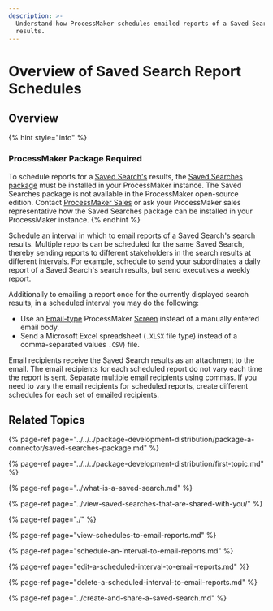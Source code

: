 ```yaml
---
description: >-
  Understand how ProcessMaker schedules emailed reports of a Saved Search's
  results.
---
```


# Overview of Saved Search Report Schedules

## Overview

{% hint style="info" %}
### ProcessMaker Package Required

To schedule reports for a [Saved Search's](../what-is-a-saved-search.md) results, the [Saved Searches package](../../../package-development-distribution/package-a-connector/saved-searches-package.md) must be installed in your ProcessMaker instance. The Saved Searches package is not available in the ProcessMaker open-source edition. Contact [ProcessMaker Sales](mailto:sales@processmaker.com) or ask your ProcessMaker sales representative how the Saved Searches package can be installed in your ProcessMaker instance.
{% endhint %}

Schedule an interval in which to email reports of a Saved Search's search results. Multiple reports can be scheduled for the same Saved Search, thereby sending reports to different stakeholders in the search results at different intervals. For example, schedule to send your subordinates a daily report of a Saved Search's search results, but send executives a weekly report.

Additionally to emailing a report once for the currently displayed search results, in a scheduled interval you may do the following:

* Use an [Email-type](../../../designing-processes/design-forms/screens-builder/types-for-screens.md#email) ProcessMaker [Screen](../../../designing-processes/design-forms/what-is-a-form.md) instead of a manually entered email body.
* Send a Microsoft Excel spreadsheet \(`.XLSX` file type\) instead of a comma-separated values `.CSV`\) file.

Email recipients receive the Saved Search results as an attachment to the email. The email recipients for each scheduled report do not vary each time the report is sent. Separate multiple email recipients using commas. If you need to vary the email recipients for scheduled reports, create different schedules for each set of emailed recipients.

## Related Topics

{% page-ref page="../../../package-development-distribution/package-a-connector/saved-searches-package.md" %}

{% page-ref page="../../../package-development-distribution/first-topic.md" %}

{% page-ref page="../what-is-a-saved-search.md" %}

{% page-ref page="../view-saved-searches-that-are-shared-with-you/" %}

{% page-ref page="./" %}

{% page-ref page="view-schedules-to-email-reports.md" %}

{% page-ref page="schedule-an-interval-to-email-reports.md" %}

{% page-ref page="edit-a-scheduled-interval-to-email-reports.md" %}

{% page-ref page="delete-a-scheduled-interval-to-email-reports.md" %}

{% page-ref page="../create-and-share-a-saved-search.md" %}

